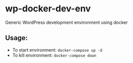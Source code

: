 # wp-docker-dev-env
Generic WordPress development environment using docker

## Usage:

* To start environment: `docker-compose up -d`
* To kill environment: `docker-compose down`
